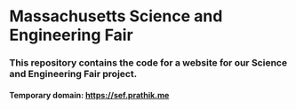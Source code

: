 # Massachusetts Science and Engineering Fair
### This repository contains the code for a website for our Science and Engineering Fair project.
#### Temporary domain: https://sef.prathik.me
